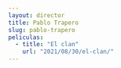 ```yaml
---
layout: director
title: Pablo Trapero
slug: pablo-trapero
peliculas:
  - title: "El clan"
    url: "2021/08/30/el-clan/"
---
```


